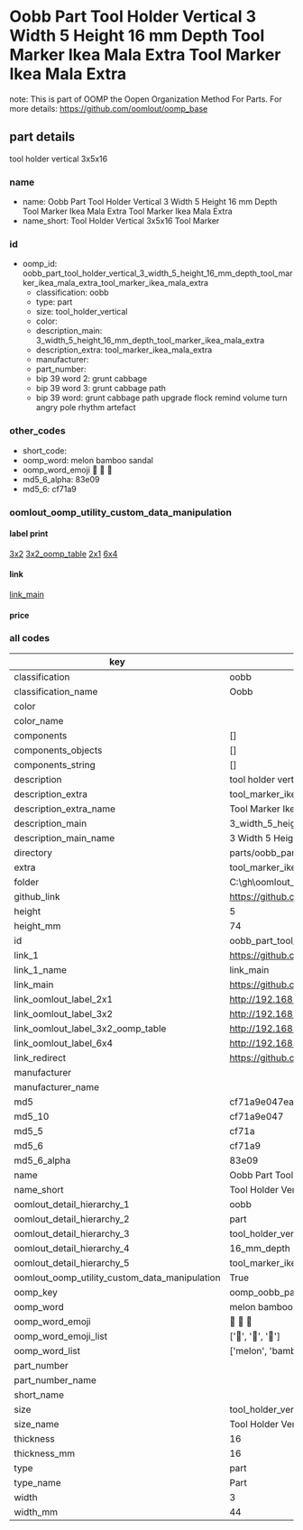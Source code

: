 # Oobb Part Tool Holder Vertical 3 Width 5 Height 16 mm Depth Tool Marker Ikea Mala Extra Tool Marker Ikea Mala Extra  

note: This is part of OOMP the Oopen Organization Method For Parts. For more details: https://github.com/oomlout/oomp_base

##  part details
  



tool holder vertical 3x5x16



### name
* name: Oobb Part Tool Holder Vertical 3 Width 5 Height 16 mm Depth Tool Marker Ikea Mala Extra Tool Marker Ikea Mala Extra
* name_short: Tool Holder Vertical 3x5x16 Tool Marker
### id
* oomp_id: oobb_part_tool_holder_vertical_3_width_5_height_16_mm_depth_tool_marker_ikea_mala_extra_tool_marker_ikea_mala_extra
  * classification: oobb
  * type: part
  * size: tool_holder_vertical
  * color: 
  * description_main: 3_width_5_height_16_mm_depth_tool_marker_ikea_mala_extra
  * description_extra: tool_marker_ikea_mala_extra
  * manufacturer: 
  * part_number: 
  * bip 39 word 2: grunt cabbage
  * bip 39 word 3: grunt cabbage path
  * bip 39 word: grunt cabbage path upgrade flock remind volume turn angry pole rhythm artefact

### other_codes
* short_code: 
* oomp_word: melon bamboo sandal
* oomp_word_emoji :melon: :bamboo: :sandal:
* md5_6_alpha: 83e09
* md5_6: cf71a9






### oomlout_oomp_utility_custom_data_manipulation
#### label print
[3x2](http://192.168.1.245:1112/?label=oomp%2083e09)
[3x2_oomp_table](http://192.168.1.108:1112/?label=oomp%2083e09)
[2x1](http://192.168.1.242:1112/?label=oomp%2083e09)
[6x4](http://192.168.1.55:1112/?label=oomp%2083e09)    

#### link

[link_main](https://github.com/oomlout/oomlout_oobb_version_4_generated_parts/tree/main/navigation_oomp/oobb/part/tool_holder_vertical/3_width_5_height_16_mm_depth_tool_marker_ikea_mala_extra/tool_marker_ikea_mala_extra/part)                              

#### price







### all codes 
| key | value |  
| --- | --- |  
| classification | oobb |  
| classification_name | Oobb |  
| color |  |  
| color_name |  |  
| components | [] |  
| components_objects | [] |  
| components_string | [] |  
| description | tool holder vertical 3x5x16 |  
| description_extra | tool_marker_ikea_mala_extra |  
| description_extra_name | Tool Marker Ikea Mala Extra |  
| description_main | 3_width_5_height_16_mm_depth_tool_marker_ikea_mala_extra |  
| description_main_name | 3 Width 5 Height 16 mm Depth Tool Marker Ikea Mala Extra |  
| directory | parts/oobb_part_tool_holder_vertical_3_width_5_height_16_mm_depth_tool_marker_ikea_mala_extra_tool_marker_ikea_mala_extra |  
| extra | tool_marker_ikea_mala |  
| folder | C:\gh\oomlout_oobb_version_4_generated_parts\parts\oobb_part_tool_holder_vertical_3_width_5_height_16_mm_depth_tool_marker_ikea_mala_extra_tool_marker_ikea_mala_extra |  
| github_link | https://github.com/oomlout/oomlout_oomp_part_src/tree/main/parts/oobb_part_tool_holder_vertical_3_width_5_height_16_mm_depth_tool_marker_ikea_mala_extra_tool_marker_ikea_mala_extra |  
| height | 5 |  
| height_mm | 74 |  
| id | oobb_part_tool_holder_vertical_3_width_5_height_16_mm_depth_tool_marker_ikea_mala_extra_tool_marker_ikea_mala_extra |  
| link_1 | https://github.com/oomlout/oomlout_oobb_version_4_generated_parts/tree/main/navigation_oomp/oobb/part/tool_holder_vertical/3_width_5_height_16_mm_depth_tool_marker_ikea_mala_extra/tool_marker_ikea_mala_extra/part |  
| link_1_name | link_main |  
| link_main | https://github.com/oomlout/oomlout_oobb_version_4_generated_parts/tree/main/navigation_oomp/oobb/part/tool_holder_vertical/3_width_5_height_16_mm_depth_tool_marker_ikea_mala_extra/tool_marker_ikea_mala_extra/part |  
| link_oomlout_label_2x1 | http://192.168.1.242:1112/?label=oomp%2083e09 |  
| link_oomlout_label_3x2 | http://192.168.1.245:1112/?label=oomp%2083e09 |  
| link_oomlout_label_3x2_oomp_table | http://192.168.1.108:1112/?label=oomp%2083e09 |  
| link_oomlout_label_6x4 | http://192.168.1.55:1112/?label=oomp%2083e09 |  
| link_redirect | https://github.com/oomlout/oomlout_oobb_version_4_generated_parts/tree/main/parts/oobb_tool_holder_vertical_03_05_16_ex_tool_marker_ikea_mala |  
| manufacturer |  |  
| manufacturer_name |  |  
| md5 | cf71a9e047eadebad72caeeb41c7eb39 |  
| md5_10 | cf71a9e047 |  
| md5_5 | cf71a |  
| md5_6 | cf71a9 |  
| md5_6_alpha | 83e09 |  
| name | Oobb Part Tool Holder Vertical 3 Width 5 Height 16 mm Depth Tool Marker Ikea Mala Extra Tool Marker Ikea Mala Extra |  
| name_short | Tool Holder Vertical 3x5x16 Tool Marker |  
| oomlout_detail_hierarchy_1 | oobb |  
| oomlout_detail_hierarchy_2 | part |  
| oomlout_detail_hierarchy_3 | tool_holder_vertical |  
| oomlout_detail_hierarchy_4 | 16_mm_depth |  
| oomlout_detail_hierarchy_5 | tool_marker_ikea_mala_extra |  
| oomlout_oomp_utility_custom_data_manipulation | True |  
| oomp_key | oomp_oobb_part_tool_holder_vertical_3_width_5_height_16_mm_depth_tool_marker_ikea_mala_extra_tool_marker_ikea_mala_extra |  
| oomp_word | melon bamboo sandal |  
| oomp_word_emoji | :melon: :bamboo: :sandal: |  
| oomp_word_emoji_list | [':melon:', ':bamboo:', ':sandal:'] |  
| oomp_word_list | ['melon', 'bamboo', 'sandal'] |  
| part_number |  |  
| part_number_name |  |  
| short_name |  |  
| size | tool_holder_vertical |  
| size_name | Tool Holder Vertical |  
| thickness | 16 |  
| thickness_mm | 16 |  
| type | part |  
| type_name | Part |  
| width | 3 |  
| width_mm | 44 |  
